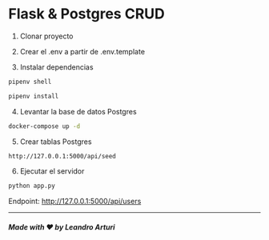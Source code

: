 # Flask & Postgres CRUD

1. Clonar proyecto

2. Crear el .env a partir de .env.template

3. Instalar dependencias

```bash
pipenv shell

pipenv install
```

4. Levantar la base de datos Postgres

```bash
docker-compose up -d
```

5. Crear tablas Postgres

```bash
http://127.0.0.1:5000/api/seed
```

6. Ejecutar el servidor

```bash
python app.py
```

Endpoint: <http://127.0.0.1:5000/api/users>

 ---

##### Made with ❤️ by Leandro Arturi

